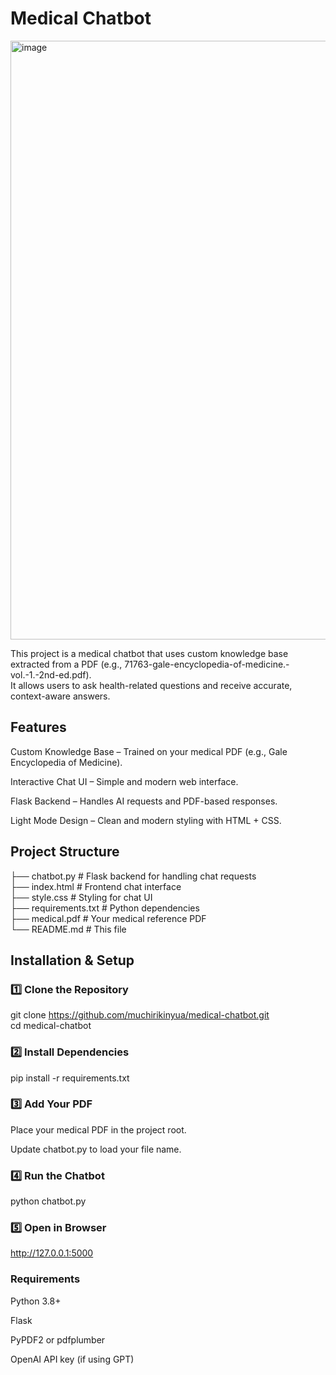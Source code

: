 # Medical Chatbot </br>

<img width="1851" height="958" alt="image" src="https://github.com/user-attachments/assets/31b22253-43d2-426c-9260-9a60ddf75361" />

This project is a medical chatbot that uses custom knowledge base extracted from a PDF (e.g., 71763-gale-encyclopedia-of-medicine.-vol.-1.-2nd-ed.pdf). </br>
It allows users to ask health-related questions and receive accurate, context-aware answers.

## Features
Custom Knowledge Base – Trained on your medical PDF (e.g., Gale Encyclopedia of Medicine).

Interactive Chat UI – Simple and modern web interface.

Flask Backend – Handles AI requests and PDF-based responses.

Light Mode Design – Clean and modern styling with HTML + CSS.

##  Project Structure
├── chatbot.py        # Flask backend for handling chat requests </br>
├── index.html        # Frontend chat interface </br>
├── style.css         # Styling for chat UI </br>
├── requirements.txt  # Python dependencies </br>
├── medical.pdf       # Your medical reference PDF </br>
└── README.md         # This file

## Installation & Setup
### 1️⃣ Clone the Repository
git clone https://github.com/muchirikinyua/medical-chatbot.git </br>
cd medical-chatbot
### 2️⃣ Install Dependencies
pip install -r requirements.txt
### 3️⃣ Add Your PDF

Place your medical PDF in the project root.

Update chatbot.py to load your file name.

### 4️⃣ Run the Chatbot
python chatbot.py
### 5️⃣ Open in Browser
http://127.0.0.1:5000
### Requirements
Python 3.8+

Flask

PyPDF2 or pdfplumber

OpenAI API key (if using GPT)

